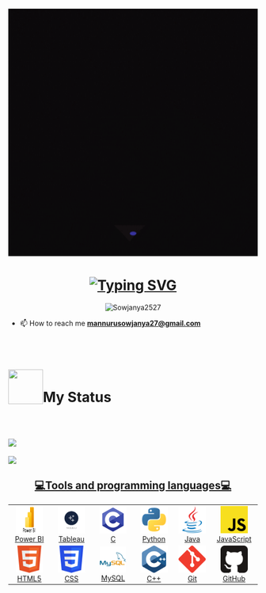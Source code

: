 
<p align="center"> <img src="file/giphy.gif" width="750" height="500" target="_blank" rel="noopener noreferrer" />  </p>

<h1 align="center">
<a href="https://git.io/typing-svg"><img src="https://readme-typing-svg.herokuapp.com?font=Rowdies+&weight=900&size=27&duration=5004&pause=1015&color=35B46D&background=060E1A00&vCenter=true&width=439&height=58&lines=Hello%2CThere!!!+%F0%9F%91%8B+;This+is+Sowjanya++%3A)..;Nice+to+meet+you+%F0%9F%98%87..." alt="Typing SVG" /></a>
</h1>


   


<p align="center"> <img src="https://komarev.com/ghpvc/?username=Sowjanya2527&label=Profile%20views&color=0e75b6&style=flat" alt="Sowjanya2527" /> </p>




- 📫 How to reach me **mannurusowjanya27@gmail.com**







<br>








<br><br>
<img align="left" src = "Pics/sys.gif" width = 70px height=70px>
<h1><strong> My Status</strong></h1>


<br><br>


   


   
     

<p align="left">
  <img src="https://streak-stats.demolab.com?user=Sowjanya2527&theme=gotham" />
</p>



<div align="left">
<a href="https://github.com/Sowjanya2527">
<img align="center" src="http://github-profile-summary-cards.vercel.app/api/cards/profile-details?username=Sowjanya2527&theme=gotham" height="180em" />
</div>










<h2 align="center">💻Tools and programming languages💻</h2>
<div align=center>
<table>
  <tr>
    <td align="center" width="100">
      <a href="https://www.microsoft.com/en-us/power-platform/products/power-bi" target="_blank" rel="noopener noreferrer">
        <img src="https://github.com/Sowjanya2527/Sowjanya2527/blob/main/Pics/Power-BI.png" width="55" height="55"&theme=algolia&border_radius=5  />
      </a>
      <br>Power BI
    </td>
    <td align="center" width="96">
      <a href="https://www.tableau.com/" >
        <img src="https://github.com/Sowjanya2527/Sowjanya2527/blob/main/Pics/tab.jpeg" width="55" height="55" target="_blank" rel="noopener noreferrer" />
      </a>
      <br>Tableau
    </td>
    <td align="center" width="96">
      <a href="https://www.w3schools.com/c/c_intro.php" target="_blank" rel="noopener noreferrer">
        <img src="https://github.com/Sowjanya2527/Sowjanya2527/blob/main/Pics/c.svg" width="55" height="55"  />
      </a>
      <br>C
    </td>
    <td align="center" width="96">
      <a href="https://www.python.org/" target="_blank" rel="noopener noreferrer">
        <img src="https://github.com/Sowjanya2527/Sowjanya2527/blob/main/Pics/python.svg" width="55" height="55"  />
      </a>
      <br>Python
    </td>
    <td align="center" width="96">
      <a href="https://www.w3schools.com/java/java_intro.asp" target="_blank" rel="noopener noreferrer">
        <img src="https://github.com/Sowjanya2527/Sowjanya2527/blob/main/Pics/java-original.svg" width="55" height="55" alt="TypeScript" />
      </a>
      <br>Java
    </td>
    <td align="center" width="96">
      <a href="https://www.w3schools.com/js/" target="_blank" rel="noopener noreferrer">
         <img src="https://github.com/Sowjanya2527/Sowjanya2527/blob/main/Pics/javascript.svg" width="55" height="55"  />
      </a>
      <br>JavaScript
    </td>
      </tr>
  <tr>
       <td align="center" width="96">
      <a href="https://www.tutorialspoint.com/html5/index.htm" target="_blank" rel="noopener noreferrer">
        <img src="https://github.com/Sowjanya2527/Sowjanya2527/blob/main/Pics/html5.svg" width="55" height="55"  />
      </a>
      <br>HTML5
    </td>
    <td align="center" width="96">
      <a href="https://www.w3schools.com/css/" target="_blank" rel="noopener noreferrer">
        <img src="https://github.com/Sowjanya2527/Sowjanya2527/blob/main/Pics/css3.svg" width="55" height="55"  />
      </a>
      <br>CSS
    </td>
    <td align="center" width="96">
      <a href="https://www.mysql.com/" target="_blank" rel="noopener noreferrer">
        <img src="https://github.com/Sowjanya2527/Sowjanya2527/blob/main/Pics/mysql-original-wordmark.svg" width="53" height="53"  />
      </a>
      <br>MySQL
    </td>
    <td align="center" width="96"> 
      <a href="https://www.w3schools.com/cpp/" target="_blank" rel="noopener noreferrer">
        <img src="https://github.com/Sowjanya2527/Sowjanya2527/blob/main/Pics/c%2B%2B.svg" width="55" height="55"  />
      </a>
      <br>C++
    </td>
    <td align="center"  width="96">
      <a href="https://www.w3schools.com/git/default.asp" target="_blank" rel="noopener noreferrer">
        <img src="https://github.com/Sowjanya2527/Sowjanya2527/blob/main/Pics/git-scm-icon.svg" width="55" height="55"  />
      </a>
      <br>Git
    </td>
    <td align="center" width="96">
      <a href="https://github.com/" target="_blank" rel="noopener noreferrer">
        <img src="https://github.com/Sowjanya2527/Sowjanya2527/blob/main/Pics/github1.svg" width="55" height="55"&theme=algolia&border_radius=5 />
      </a>
      <br>GitHub
    </td> 
  </tr>
</table>
</div>

<br/>
